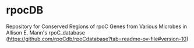 # rpocDB
Repository for Conserved Regions of rpoC Genes from Various Microbes in Allison E. Mann's rpoC_database (https://github.com/rpoCdb/rpoCdatabase?tab=readme-ov-file#version-10)
